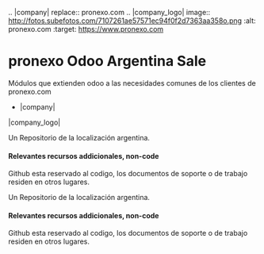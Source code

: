 .. |company| replace:: pronexo.com
.. |company_logo| image:: http://fotos.subefotos.com/7107261ae57571ec94f0f2d7363aa358o.png
   :alt: pronexo.com
   :target: https://www.pronexo.com

# pronexo Odoo Argentina Sale

Módulos que extienden odoo a las necesidades comunes de los clientes de pronexo.com

* |company|

|company_logo|


Un Repositorio de la localización argentina.

#### Relevantes recursos addicionales, non-code
Github esta reservado al codigo, los documentos de soporte o de trabajo residen en otros lugares.


Un Repositorio de la localización argentina.

#### Relevantes recursos addicionales, non-code
Github esta reservado al codigo, los documentos de soporte o de trabajo residen en otros lugares.